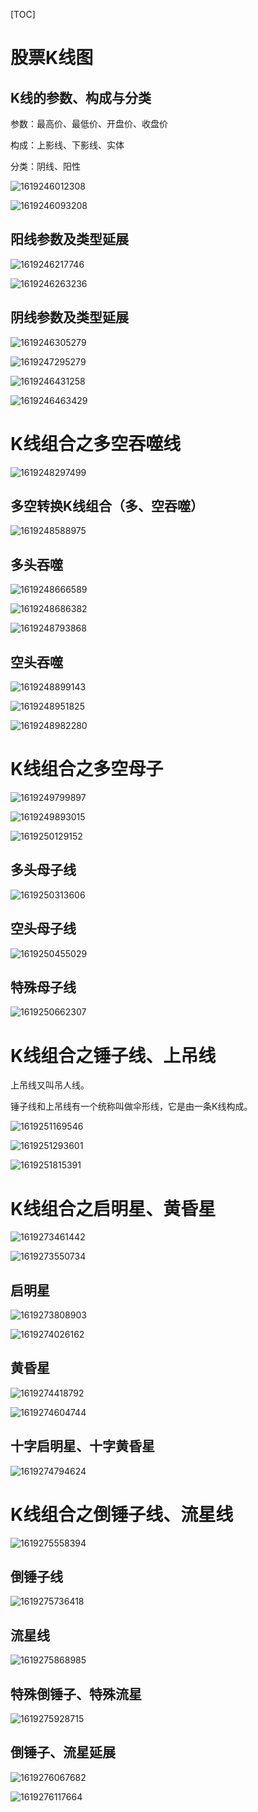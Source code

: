 [TOC]

# 股票K线图

## K线的参数、构成与分类

参数：最高价、最低价、开盘价、收盘价

构成：上影线、下影线、实体

分类：阴线、阳性

![1619246012308](股票.assets/1619246012308.png)

![1619246093208](股票.assets/1619246093208.png)

## 阳线参数及类型延展

![1619246217746](股票.assets/1619246217746.png)

![1619246263236](股票.assets/1619246263236.png)

## 阴线参数及类型延展

![1619246305279](股票.assets/1619246305279.png)

![1619247295279](股票.assets/1619247295279.png)

![1619246431258](股票.assets/1619246431258.png)

![1619246463429](股票.assets/1619246463429.png)

# K线组合之多空吞噬线

![1619248297499](股票.assets/1619248297499.png)

## 多空转换K线组合（多、空吞噬）

![1619248588975](股票.assets/1619248588975.png)

## 多头吞噬

![1619248666589](股票.assets/1619248666589.png)

![1619248686382](股票.assets/1619248686382.png)

![1619248793868](股票.assets/1619248793868.png)

## 空头吞噬

![1619248899143](股票.assets/1619248899143.png)

![1619248951825](股票.assets/1619248951825.png)

![1619248982280](股票.assets/1619248982280.png)

# K线组合之多空母子

![1619249799897](股票.assets/1619249799897.png)

![1619249893015](股票.assets/1619249893015.png)

![1619250129152](股票.assets/1619250129152.png)

## 多头母子线

![1619250313606](股票.assets/1619250313606.png)

## 空头母子线

![1619250455029](股票.assets/1619250455029.png)

## 特殊母子线

![1619250662307](股票.assets/1619250662307.png)

# K线组合之锤子线、上吊线

上吊线又叫吊人线。

锤子线和上吊线有一个统称叫做伞形线，它是由一条K线构成。

![1619251169546](股票.assets/1619251169546.png)

![1619251293601](股票.assets/1619251293601.png)

![1619251815391](股票.assets/1619251815391.png)

# K线组合之启明星、黄昏星

![1619273461442](股票.assets/1619273461442.png)

![1619273550734](股票.assets/1619273550734.png)

## 启明星

![1619273808903](股票.assets/1619273808903.png)

![1619274026162](股票.assets/1619274026162.png)

## 黄昏星

![1619274418792](股票.assets/1619274418792.png)

![1619274604744](股票.assets/1619274604744.png)

## 十字启明星、十字黄昏星

![1619274794624](股票.assets/1619274794624.png)

# K线组合之倒锤子线、流星线

![1619275558394](股票.assets/1619275558394.png)

## 倒锤子线

![1619275736418](股票.assets/1619275736418.png)

## 流星线

![1619275868985](股票.assets/1619275868985.png)

## 特殊倒锤子、特殊流星

![1619275928715](股票.assets/1619275928715.png)

## 倒锤子、流星延展

![1619276067682](股票.assets/1619276067682.png)

![1619276117664](股票.assets/1619276117664.png)

